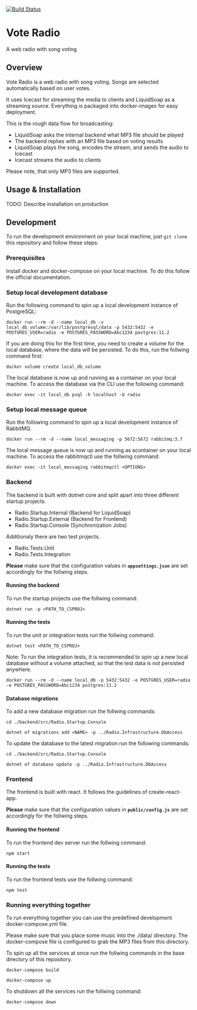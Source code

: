 [![Build Status](https://travis-ci.org/michaelguenter/vote-radio.svg?branch=master)](https://travis-ci.org/michaelguenter/vote-radio)

# Vote Radio
A web radio with song voting

## Overview
Vote Radio is a web radio with song voting. Songs are selected automatically based on user votes.

It uses Icecast for streaming the media to clients and LiquidSoap as a streaming source.
Everything is packaged into docker-images for easy deployment.

This is the rough data flow for broadcasting:
- LiquidSoap asks the internal backend what MP3 file should be played
- The backend replies with an MP3 file based on voting results
- LiquidSoap plays the song, encodes the stream, and sends the audio to Icecast
- Icecast streams the audio to clients

Please note, that only MP3 files are supported.

## Usage & Installation
TODO: Describe installation on production

## Development
To run the development environment on your local machine, just `git clone` this repository and follow these steps:

### Prerequisites
Install docker and docker-compose on your local machine.
To do this follow the official documentation.

### Setup local development database
Run the following command to spin up a local development instance of PostgreSQL:

`docker run --rm -d --name local_db -v local_db_volume:/var/lib/postgresql/data -p 5432:5432 -e POSTGRES_USER=radio -e POSTGRES_PASSWORD=Abc1234 postgres:11.2`

If you are doing this for the first time, you need to create a volume for the local database, where the data will be persisted. To do this, run the follwing command first:

`docker volume create local_db_volume`

The local database is now up and running as a container on your local machine. To access the database via the CLI use the following command:

`docker exec -it local_db psql -h localhost -U radio`

### Setup local message queue
Run the following command to spin up a local development instance of RabbitMQ.

`docker run --rm -d --name local_messaging -p 5672:5672 rabbitmq:3.7`

The local message queue is now up and running as acontainer on your local machine. To access the rabbitmqctl use the follwing command:

`docker exec -it local_messaging rabbitmqctl <OPTIONS>`

### Backend
The backend is built with dotnet core and split apart into three different startup projects.
- Radio.Startup.Internal (Backend for LiquidSoap)
- Radio.Startup.External (Backend for Frontend)
- Radio.Startup.Console (Synchronization Jobs)

Additionaly there are two test projects.
- Radio.Tests.Unit
- Radio.Tests.Integration

**Please** make sure that the configuration values in **`appsettings.json`** are set accordingly for the follwing steps.

#### Running the backend
To run the startup projects use the follwing command:

`dotnet run -p <PATH_TO_CSPROJ>`

#### Running the tests
To run the unit or integration tests run the follwing command:

`dotnet test <PATH_TO_CSPROJ>`

Note: To run the integration tests, it is recommended to spin up a new local database without a volume attached, so that the test data is not persisted anywhere.

`docker run --rm -d --name local_db -p 5432:5432 -e POSTGRES_USER=radio -e POSTGRES_PASSWORD=Abc1234 postgres:11.2`

#### Database migrations
To add a new database migration run the follwing commands:

`cd ./backend/src/Radio.Startup.Console`

`dotnet ef migrations add <NAME> -p ../Radio.Infrastructure.DbAccess`

To update the database to the latest migration run the following commands:

`cd ./backend/src/Radio.Startup.Console`

`dotnet ef database update -p ../Radio.Infrastructure.DbAccess`

### Frontend
The frontend is built with react. It follows the guidelines of create-react-app.

**Please** make sure that the configuration values in **`public/config.js`** are set accordingly for the follwing steps.

#### Running the frontend
To run the frontend dev server run the follwing command:

`npm start`

#### Running the tests
To run the frontend tests use the follwing command:

`npm test`

### Running everything together
To run everything together you can use the predefined development docker-compose.yml file.

Please make sure that you place some music into the ./data/ directory. The docker-compose file is configured to grab the MP3 files from this directory.

To spin up all the services at once run the follwing commands in the base directory of this repository.

`docker-compose build`

`docker-compose up`

To shutdown all the services run the follwing command:

`docker-compose down`